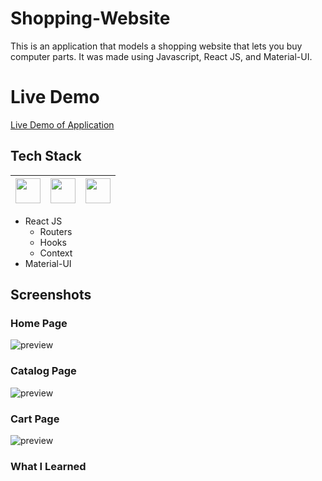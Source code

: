 # Shopping-Website

This is an application that models a shopping website that lets you buy computer parts. It was made using Javascript, React JS, and Material-UI.

# Live Demo

[Live Demo of Application](https://lazirpascual.github.io/react-shopping-website/home)

## Tech Stack

| <img src="https://cdn.jsdelivr.net/npm/simple-icons@v4/icons/javascript.svg" width="40"> | <img src="https://cdn.jsdelivr.net/npm/simple-icons@v4/icons/react.svg" width="40"> | <img src="https://cdn.jsdelivr.net/npm/simple-icons@v4/icons/material-ui.svg" width="40"> |
| :--------------------------------------------------------------------------------------: | :---------------------------------------------------------------------------------: | :---------------------------------------------------------------------------------------: |

- React JS
  - Routers
  - Hooks
  - Context
- Material-UI

## Screenshots

### Home Page

![preview]()

### Catalog Page

![preview]()

### Cart Page

![preview]()

### What I Learned
